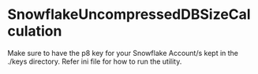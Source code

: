 # SnowflakeUncompressedDBSizeCalculation

Make sure to have the p8 key for your Snowflake Account/s kept in the ./keys directory.
Refer ini file for how to run the utility. 
